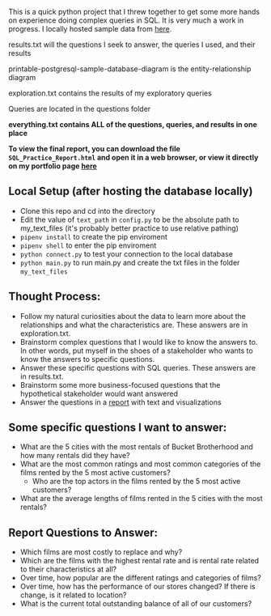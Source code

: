 This is a quick python project that I threw together to get some more hands on experience doing complex queries in SQL. It is very much a work in progress. I locally hosted sample data from [here](https://www.postgresqltutorial.com/postgresql-sample-database/).

results.txt will the questions I seek to answer, the queries I used, and their results

printable-postgresql-sample-database-diagram is the entity-relationship diagram

exploration.txt contains the results of my exploratory queries

Queries are located in the questions folder

**everything.txt contains ALL of the questions, queries, and results in one place**

**To view the final report, you can download the file `SQL_Practice_Report.html` and open it in a web browser, or view it directly on my portfolio page [here](https://cjakuc.github.io/PDFs/SQL_Practice_Report.html)**

## Local Setup (after hosting the database locally)
* Clone this repo and cd into the directory
* Edit the value of `text_path` in `config.py` to be the absolute path to my_text_files (it's probably better practice to use relative pathing)
* `pipenv install` to create the pip enviroment
* `pipenv shell` to enter the pip enviroment
* `python connect.py` to test your connection to the local database
* `python main.py` to run main.py and create the txt files in the folder `my_text_files`

## Thought Process:
* Follow my natural curiosities about the data to learn more about the relationships and what the characteristics are. These answers are in exploration.txt.
* Brainstorm complex questions that I would like to know the answers to. In other words, put myself in the shoes of a stakeholder who wants to know the answers to specific questions.
* Answer these specific questions with SQL queries. These answers are in results.txt.
* Brainstorm some more business-focused questions that the hypothetical stakeholder would want answered
* Answer the questions in a [report](https://cjakuc.github.io/PDFs/SQL_Practice_Report.html) with text and visualizations

## Some specific questions I want to answer:
* What are the 5 cities with the most rentals of Bucket Brotherhood and how many rentals did they have?
* What are the most common ratings and most common categories of the films rented by the 5 most active customers?
   * Who are the top actors in the films rented by the 5 most active customers?
* What are the average lengths of films rented in the 5 cities with the most rentals?

## Report Questions to Answer:
* Which films are most costly to replace and why?
* Which are the films with the highest rental rate and is rental rate related to their characteristics at all?
* Over time, how popular are the different ratings and categories of films?
* Over time, how has the performance of our stores changed? If there is change, is it related to location?
* What is the current total outstanding balance of all of our customers?